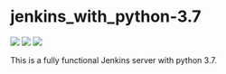 # jenkins_with_python-3.7

![](https://img.shields.io/docker/stars/froost23/jenkins-with-python-3.7.svg)
![](https://img.shields.io/docker/pulls/froost23/jenkins-with-python-3.7.svg)
![](https://img.shields.io/docker/image-size/froost23/jenkins-with-python-3.7.svg)

This is a fully functional Jenkins server with python 3.7.
